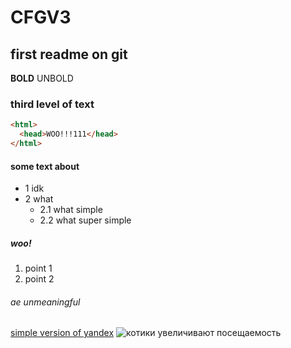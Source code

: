 # CFGV3

## first readme on git

**BOLD** UNBOLD

### third level of text
```html
<html>
  <head>WOO!!!111</head>
</html>
```

#### some text about
* 1 idk
* 2 what
  * 2.1 what simple
  * 2.2 what super simple

##### woo!
1. point 1
2. point 2

###### ae unmeaningful
[simple version of yandex](https://ya.ru)
![котики увеличивают посещаемость](https://donttakefake.com/wp-content/uploads/2021/02/Nyan-Cat-dtf-magazine.jpg)

